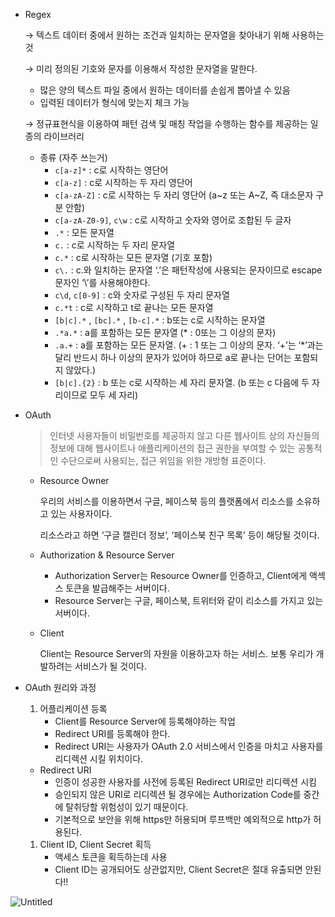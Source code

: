 - Regex
    
    → 텍스트 데이터 중에서 원하는 조건과 일치하는 문자열을 찾아내기 위해 사용하는 것
    
    → 미리 정의된 기호와 문자를 이용해서 작성한 문자열을 말한다.
    
    - 많은 양의 텍스트 파일 중에서 원하는 데이터를 손쉽게 뽑아낼 수 있음
    - 입력된 데이터가 형식에 맞는지 체크 가능
    
    → 정규표현식을 이용하여 패턴 검색 및 매칭 작업을 수행하는 함수를 제공하는 일종의 라이브러리
    
    - 종류 (자주 쓰는거)
        - `c[a-z]*` : c로 시작하는 영단어
        - `c[a-z]` : c로 시작하는 두 자리 영단어
        - `c[a-zA-Z]` : c로 시작하는 두 자리 영단어 (a~z 또는 A~Z, 즉 대소문자 구분 안함)
        - `c[a-zA-Z0-9]`, `c\w` : c로 시작하고 숫자와 영어로 조합된 두 글자
        - `.*` : 모든 문자열
        - `c.` : c로 시작하는 두 자리 문자열
        - `c.*` : c로 시작하는 모든 문자열 (기호 포함)
        - `c\.` : c.와 일치하는 문자열 ‘.’은 패턴작성에 사용되는 문자이므로 escape문자인 ‘\’를 사용해야한다.
        - `c\d`, `c[0-9]` : c와 숫자로 구성된 두 자리 문자열
        - `c.*t` : c로 시작하고 t로 끝나는 모든 문자열
        - `[b|c].*` , `[bc].*` , `[b-c].*` : b또는 c로 시작하는 문자열
        - `.*a.*` : a를 포함하는 모든 문자열 (* : 0또는 그 이상의 문자)
        - `.a.+` : a를 포함하는 모든 문자열. (+ : 1 또는 그 이상의 문자. ‘+’는 ‘*’과는 달리 반드시 하나 이상의 문자가 있어야 하므로 a로 끝나는 단어는 포함되지 않았다.)
        - `[b|c].{2}` :  b 또는 c로 시작하는 세 자리 문자열. (b 또는 c 다음에 두 자리이므로 모두 세 자리)
        
    
- OAuth
    
    > 인터넷 사용자들이 비밀번호를 제공하지 않고 다른 웹사이트 상의 자신들의 정보에 대해 웹사이트나 애플리케이션의 접근 권한을 부여할 수 있는 공통적인 수단으로써 사용되는, 접근 위임을 위한 개방형 표준이다.
    > 
    
    - Resource Owner
        
        우리의 서비스를 이용하면서 구글, 페이스북 등의 플랫폼에서 리소스를 소유하고 있는 사용자이다. 
        
        리소스라고 하면 ‘구글 캘린더 정보’, ‘페이스북 친구 목록’ 등이 해당될 것이다.
        
    - Authorization & Resource Server
        - Authorization Server는 Resource Owner를 인증하고, Client에게 액섹스 토큰을 발급해주는 서버이다.
        - Resource Server는 구글, 페이스북, 트위터와 같이 리소스를 가지고 있는 서버이다.
    - Client
        
        Client는 Resource Server의 자원을 이용하고자 하는 서비스. 보통 우리가 개발하려는 서비스가 될 것이다.
        
- OAuth 원리와 과정
    1. 어플리케이션 등록
        - Client를 Resource Server에 등록해야하는 작업
        - Redirect URI를 등록해야 한다.
        - Redirect URI는 사용자가 OAuth 2.0 서비스에서 인증을 마치고 사용자를 리디렉션 시킬 위치이다.
    - Redirect URI
        - 인증이 성공한 사용자를 사전에 등록된 Redirect URI로만 리디렉션 시킴
        - 승인되지 않은 URI로 리디렉션 될 경우에는 Authorization Code를 중간에 탈취당할 위험성이 있기 때문이다.
        - 기본적으로 보안을 위해 https만 허용되며 루프백만 예외적으로 http가 허용된다.
    1. Client ID, Client Secret 획득
        - 액세스 토큰을 획득하는데 사용
        - Client ID는 공개되어도 상관없지만, Client Secret은 절대 유출되면 안된다!!
    
![Untitled](https://user-images.githubusercontent.com/48826098/205352782-563633eb-7835-4613-afab-19edd6b1ad8a.png)
